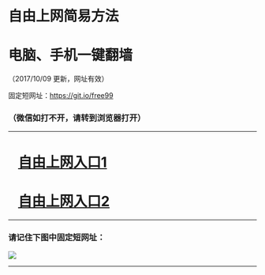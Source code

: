 ﻿# 自由上网简易方法

# 电脑、手机一键翻墙

（2017/10/09 更新，网址有效）

固定短网址：https://git.io/free99

### （微信如打不开，请转到浏览器打开）


***





# &nbsp;&nbsp; <a href="http://ft2425527935.fwq-tz-1001.info/fwqtz01.html?t=10090014356 " target="_blank">自由上网入口1</a>
# &nbsp;&nbsp; <a href="http://ft1548122216.fwq-tz-1002.info/fwqtz02.html?t=10090019103 " target="_blank">自由上网入口2</a>
***

### 请记住下图中固定短网址：

<img src="https://s3-us-west-2.amazonaws.com/fwq-1001/yjfq-20170905okok.png" /> 


***


